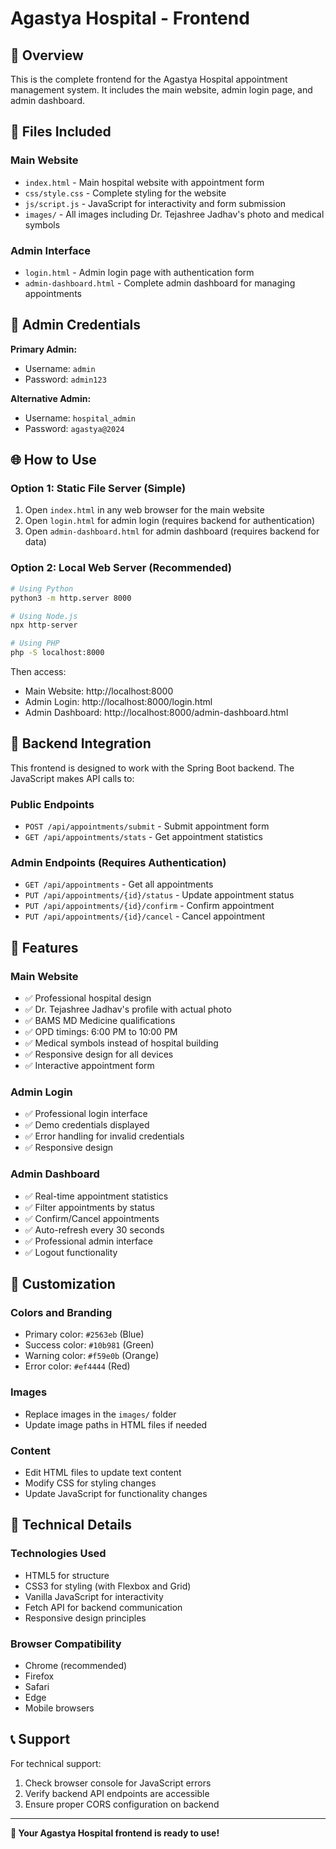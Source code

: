 # Agastya Hospital - Frontend

## 🏥 Overview

This is the complete frontend for the Agastya Hospital appointment management system. It includes the main website, admin login page, and admin dashboard.

## 📁 Files Included

### **Main Website**
- `index.html` - Main hospital website with appointment form
- `css/style.css` - Complete styling for the website
- `js/script.js` - JavaScript for interactivity and form submission
- `images/` - All images including Dr. Tejashree Jadhav's photo and medical symbols

### **Admin Interface**
- `login.html` - Admin login page with authentication form
- `admin-dashboard.html` - Complete admin dashboard for managing appointments

## 🔐 Admin Credentials

**Primary Admin:**
- Username: `admin`
- Password: `admin123`

**Alternative Admin:**
- Username: `hospital_admin`
- Password: `agastya@2024`

## 🌐 How to Use

### **Option 1: Static File Server (Simple)**
1. Open `index.html` in any web browser for the main website
2. Open `login.html` for admin login (requires backend for authentication)
3. Open `admin-dashboard.html` for admin dashboard (requires backend for data)

### **Option 2: Local Web Server (Recommended)**
```bash
# Using Python
python3 -m http.server 8000

# Using Node.js
npx http-server

# Using PHP
php -S localhost:8000
```

Then access:
- Main Website: http://localhost:8000
- Admin Login: http://localhost:8000/login.html
- Admin Dashboard: http://localhost:8000/admin-dashboard.html

## 🔗 Backend Integration

This frontend is designed to work with the Spring Boot backend. The JavaScript makes API calls to:

### **Public Endpoints**
- `POST /api/appointments/submit` - Submit appointment form
- `GET /api/appointments/stats` - Get appointment statistics

### **Admin Endpoints (Requires Authentication)**
- `GET /api/appointments` - Get all appointments
- `PUT /api/appointments/{id}/status` - Update appointment status
- `PUT /api/appointments/{id}/confirm` - Confirm appointment
- `PUT /api/appointments/{id}/cancel` - Cancel appointment

## 📱 Features

### **Main Website**
- ✅ Professional hospital design
- ✅ Dr. Tejashree Jadhav's profile with actual photo
- ✅ BAMS MD Medicine qualifications
- ✅ OPD timings: 6:00 PM to 10:00 PM
- ✅ Medical symbols instead of hospital building
- ✅ Responsive design for all devices
- ✅ Interactive appointment form

### **Admin Login**
- ✅ Professional login interface
- ✅ Demo credentials displayed
- ✅ Error handling for invalid credentials
- ✅ Responsive design

### **Admin Dashboard**
- ✅ Real-time appointment statistics
- ✅ Filter appointments by status
- ✅ Confirm/Cancel appointments
- ✅ Auto-refresh every 30 seconds
- ✅ Professional admin interface
- ✅ Logout functionality

## 🎨 Customization

### **Colors and Branding**
- Primary color: `#2563eb` (Blue)
- Success color: `#10b981` (Green)
- Warning color: `#f59e0b` (Orange)
- Error color: `#ef4444` (Red)

### **Images**
- Replace images in the `images/` folder
- Update image paths in HTML files if needed

### **Content**
- Edit HTML files to update text content
- Modify CSS for styling changes
- Update JavaScript for functionality changes

## 🔧 Technical Details

### **Technologies Used**
- HTML5 for structure
- CSS3 for styling (with Flexbox and Grid)
- Vanilla JavaScript for interactivity
- Fetch API for backend communication
- Responsive design principles

### **Browser Compatibility**
- Chrome (recommended)
- Firefox
- Safari
- Edge
- Mobile browsers

## 📞 Support

For technical support:
1. Check browser console for JavaScript errors
2. Verify backend API endpoints are accessible
3. Ensure proper CORS configuration on backend

---

**🏥 Your Agastya Hospital frontend is ready to use!**

